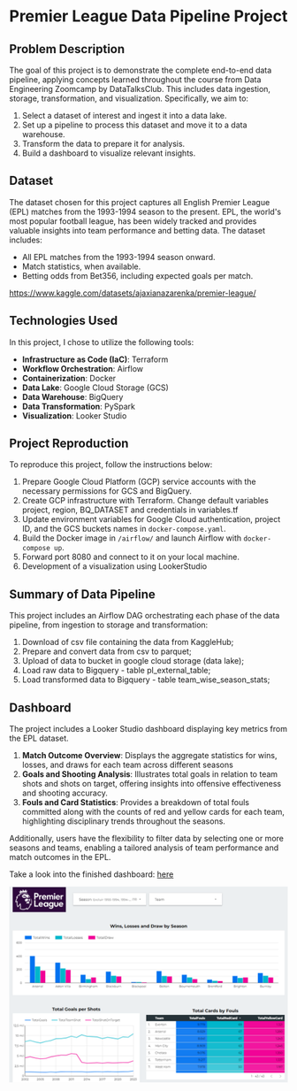# Premier League Data Pipeline Project

## Problem Description
The goal of this project is to demonstrate the complete end-to-end data pipeline, applying concepts learned throughout the course from Data Engineering Zoomcamp by DataTalksClub. This includes data ingestion, storage, transformation, and visualization. Specifically, we aim to:

1. Select a dataset of interest and ingest it into a data lake.
2. Set up a pipeline to process this dataset and move it to a data warehouse.
3. Transform the data to prepare it for analysis.
4. Build a dashboard to visualize relevant insights.

## Dataset
The dataset chosen for this project captures all English Premier League (EPL) matches from the 1993-1994 season to the present. EPL, the world's most popular football league, has been widely tracked and provides valuable insights into team performance and betting data. The dataset includes:
- All EPL matches from the 1993-1994 season onward.
- Match statistics, when available.
- Betting odds from Bet356, including expected goals per match.

https://www.kaggle.com/datasets/ajaxianazarenka/premier-league/

## Technologies Used
In this project, I chose to utilize the following tools:

- **Infrastructure as Code (IaC)**: Terraform
- **Workflow Orchestration**: Airflow
- **Containerization**: Docker
- **Data Lake**: Google Cloud Storage (GCS)
- **Data Warehouse**: BigQuery
- **Data Transformation**: PySpark
- **Visualization**: Looker Studio

## Project Reproduction
To reproduce this project, follow the instructions below:

1. Prepare Google Cloud Platform (GCP) service accounts with the necessary permissions for GCS and BigQuery.
2. Create GCP infrastructure with Terraform. Change default variables project, region, BQ_DATASET and credentials in variables.tf 
3. Update environment variables for Google Cloud authentication, project ID, and the GCS buckets names in `docker-compose.yaml`.
4. Build the Docker image in `/airflow/` and launch Airflow with `docker-compose up`.
5. Forward port 8080 and connect to it on your local machine.
6. Development of a visualization using LookerStudio

## Summary of Data Pipeline
This project includes an Airflow DAG orchestrating each phase of the data pipeline, from ingestion to storage and transformation:

1. Download of csv file containing the data from KaggleHub;
2. Prepare and convert data from csv to parquet;
3. Upload of data to bucket in google cloud storage (data lake);
4. Load raw data to Bigquery - table pl_external_table;
5. Load transformed data to Bigquery - table team_wise_season_stats;

## Dashboard

The project includes a Looker Studio dashboard displaying key metrics from the EPL dataset.

1. **Match Outcome Overview**: Displays the aggregate statistics for wins, losses, and draws for each team across different seasons
2. **Goals and Shooting Analysis**: Illustrates total goals in relation to team shots and shots on target, offering insights into offensive effectiveness and shooting accuracy.
3. **Fouls and Card Statistics**: Provides a breakdown of total fouls committed along with the counts of red and yellow cards for each team, highlighting disciplinary trends throughout the seasons.

Additionally, users have the flexibility to filter data by selecting one or more seasons and teams, enabling a tailored analysis of team performance and match outcomes in the EPL.

Take a look into the finished dashboard: [here](https://lookerstudio.google.com/s/jFNR3e6WZko)

![Dashboard](images/dashboard.png)
